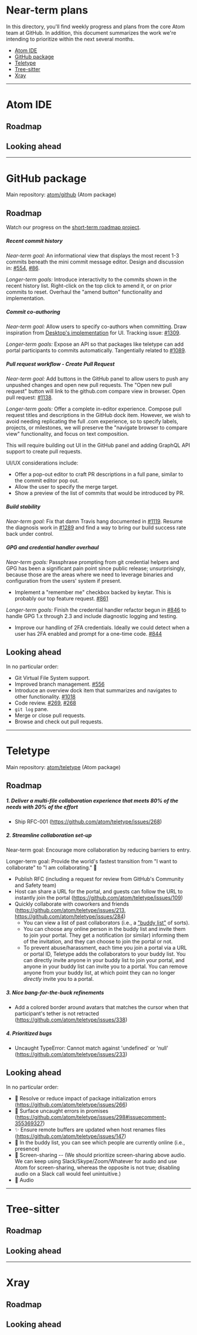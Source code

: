 # Near-term plans

In this directory, you'll find weekly progress and plans from the core Atom team at GitHub. In addition, this document summarizes the work we're intending to prioritize within the next several months.

* [Atom IDE](#atom-ide)
* [GitHub package](#github-package)
* [Teletype](#teletype)
* [Tree-sitter](#tree-sitter)
* [Xray](#xray)

---

# Atom IDE

## Roadmap

## Looking ahead

---

# GitHub package

Main repository: [atom/github](http://github.com/atom/github) (Atom package)

## Roadmap

Watch our progress on the [short-term roadmap project](https://github.com/atom/github/projects/8).

##### Recent commit history

_Near-term goal:_ An informational view that displays the most recent 1-3 commits beneath the mini commit message editor. Design and discussion in: [#554](https://github.com/atom/github/issues/554), [#86](https://github.com/atom/github/issues/86).

_Longer-term goals:_ Introduce interactivity to the commits shown in the recent history list. Right-click on the top click to amend it, or on prior commits to reset. Overhaul the "amend button" functionality and implementation.

##### Commit co-authoring

_Near-term goal:_ Allow users to specify co-authors when committing. Draw inspiration from [Desktop's implementation](https://github.com/desktop/desktop/pull/3879) for UI. Tracking issue: [#1309](https://github.com/atom/github/issues/1309).

_Longer-term goals:_ Expose an API so that packages like teletype can add portal participants to commits automatically. Tangentially related to [#1089](https://github.com/atom/github/issues/1089).

##### Pull request workflow - Create Pull Request

_Near-term goal:_ Add buttons in the GitHub panel to allow users to push any unpushed changes and open new pull requests. The "Open new pull request" button will link to the github.com compare view in browser. Open pull request: [#1138](https://github.com/atom/github/pull/1138).

_Longer-term goals:_ Offer a complete in-editor experience. Compose pull request titles and descriptions in the GitHub dock item. However, we wish to avoid needing replicating the full .com experience, so to specify labels, projects, or milestones, we will preserve the "navigate browser to compare view" functionality, and focus on text composition.

This will require building out UI in the GitHub panel and adding GraphQL API support to create pull requests.

UI/UX considerations include:

* Offer a pop-out editor to craft PR descriptions in a full pane, similar to the commit editor pop out.
* Allow the user to specify the merge target.
* Show a preview of the list of commits that would be introduced by PR.

##### Build stability

_Near-term goal:_ Fix that damn Travis hang documented in [#1119](https://github.com/atom/github/issues/1119). Resume the diagnosis work in [#1289](https://github.com/atom/github/pull/1289) and find a way to bring our build success rate back under control.

##### GPG and credential handler overhaul

_Near-term goals:_ Passphrase prompting from git credential helpers and GPG has been a significant pain point since public release; unsurprisingly, because those are the areas where we need to leverage binaries and configuration from the users' system if present.

* Implement a "remember me" checkbox backed by keytar. This is probably our top feature request. [#861](https://github.com/atom/github/issues/861)

_Longer-term goals:_ Finish the credential handler refactor begun in [#846](https://github.com/atom/github/pull/846) to handle GPG 1.x through 2.3 and include diagnostic logging and testing.

* Improve our handling of 2FA credentials. Ideally we could detect when a user has 2FA enabled and prompt for a one-time code. [#844](https://github.com/atom/github/issues/844)

## Looking ahead

In no particular order:

- Git Virtual File System support.
- Improved branch management. [#556](https://github.com/atom/github/issues/556)
- Introduce an overview dock item that summarizes and navigates to other functionality. [#1018](https://github.com/atom/github/issues/1018)
- Code review. [#269](https://github.com/atom/github/issues/269), [#268](https://github.com/atom/github/issues/268)
- `git log` pane.
- Merge or close pull requests.
- Browse and check out pull requests.

---

# Teletype

Main repository: [atom/teletype](http://github.com/atom/teletype) (Atom package)

## Roadmap

##### 1. Deliver a multi-file collaboration experience that meets 80% of the needs with 20% of the effort

- Ship RFC-001 (https://github.com/atom/teletype/issues/268)

##### 2. Streamline collaboration set-up

Near-term goal: Encourage more collaboration by reducing barriers to entry.

Longer-term goal: Provide the world's fastest transition from "I want to collaborate" to "I am collaborating." 🚀

- Publish RFC (including a request for review from GitHub's Community and Safety team)
- Host can share a URL for the portal, and guests can follow the URL to instantly join the portal (https://github.com/atom/teletype/issues/109)
- Quickly collaborate with coworkers and friends (https://github.com/atom/teletype/issues/213, https://github.com/atom/teletype/issues/284)
    - You can view a list of past collaborators (i.e., a ["buddy list"](https://github.com/atom/teletype/issues/22) of sorts).
    - You can choose any online person in the buddy list and invite them to join your portal. They get a notification (or similar) informing them of the invitation, and they can choose to join the portal or not.
    - To prevent abuse/harassment, each time you join a portal via a URL or portal ID, Teletype adds the collaborators to your buddy list. You can directly invite anyone in your buddy list to join your portal, and anyone in your buddy list can invite you to a portal. You can remove anyone from your buddy list, at which point they can no longer _directly_ invite you to a portal.

##### 3. Nice bang-for-the-buck refinements

- Add a colored border around avatars that matches the cursor when that participant's tether is not retracted (https://github.com/atom/teletype/issues/338)

##### 4. Prioritized bugs

- Uncaught TypeError: Cannot match against 'undefined' or 'null' (https://github.com/atom/teletype/issues/233)

## Looking ahead

In no particular order:

- 🐛 Resolve or reduce impact of package initialization errors (https://github.com/atom/teletype/issues/266)
- 🐛 Surface uncaught errors in promises (https://github.com/atom/teletype/issues/298#issuecomment-355369327)
- ✨ Ensure remote buffers are updated when host renames files (https://github.com/atom/teletype/issues/147)
- 💖 In the buddy list, you can see which people are currently online (i.e., presence)
- 💖 Screen-sharing -- (We should prioritize screen-sharing above audio. We can keep using Slack/Skype/Zoom/Whatever for audio and use Atom for screen-sharing, whereas the opposite is not true; disabling audio on a Slack call would feel unintuitive.)
- 💖 Audio

---

# Tree-sitter

## Roadmap

## Looking ahead

---

# Xray

## Roadmap

## Looking ahead
